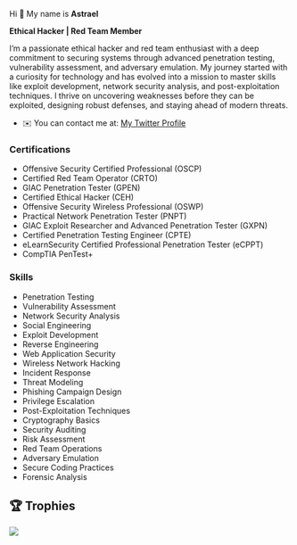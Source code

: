 Hi 👋 My name is **Astrael**  

**Ethical Hacker | Red Team Member**  

I’m a passionate ethical hacker and red team enthusiast with a deep commitment to securing systems through advanced penetration testing, vulnerability assessment, and adversary emulation. My journey started with a curiosity for technology and has evolved into a mission to master skills like exploit development, network security analysis, and post-exploitation techniques. I thrive on uncovering weaknesses before they can be exploited, designing robust defenses, and staying ahead of modern threats.  

* ✉️ You can contact me at: [My Twitter Profile](https://twitter.com/AstraelAST)

### Certifications

- Offensive Security Certified Professional (OSCP)
- Certified Red Team Operator (CRTO)
- GIAC Penetration Tester (GPEN)
- Certified Ethical Hacker (CEH)
- Offensive Security Wireless Professional (OSWP)
- Practical Network Penetration Tester (PNPT)
- GIAC Exploit Researcher and Advanced Penetration Tester (GXPN)
- Certified Penetration Testing Engineer (CPTE)
- eLearnSecurity Certified Professional Penetration Tester (eCPPT)
- CompTIA PenTest+

### Skills

- Penetration Testing
- Vulnerability Assessment
- Network Security Analysis
- Social Engineering
- Exploit Development
- Reverse Engineering
- Web Application Security
- Wireless Network Hacking
- Incident Response
- Threat Modeling
- Phishing Campaign Design
- Privilege Escalation
- Post-Exploitation Techniques
- Cryptography Basics
- Security Auditing
- Risk Assessment
- Red Team Operations
- Adversary Emulation
- Secure Coding Practices
- Forensic Analysis



## 🏆 Trophies
![](https://github-profile-trophy.vercel.app/?username=yasserbella&theme=dracula&no-frame=false&no-bg=true&margin-w=4)

